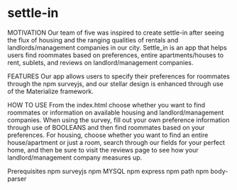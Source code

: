 # settle-in

MOTIVATION
Our team of five was inspired to create settle-in after seeing the flux of housing and the ranging qualities of rentals and landlords/management companies in our city. Settle_in is an app that helps users find roommates based on preferences, entire apartments/houses to rent, sublets, and reviews on landlord/management companies.

FEATURES
Our app allows users to specify their preferences for roommates through the npm surveyjs, and our stellar design is enhanced through use of the Materialize framework.

HOW TO USE
From the index.html choose whether you want to find roommates or information on available housing and landlord/management companies. When using the survey, fill out your own preference information through use of BOOLEANS and then find roommates based on your preferences. For housing, choose whether you want to find an entire house/apartment or just a room, search through our fields for your perfect home, and then be sure to visit the reviews page to see how your landlord/management company measures up. 

Prerequisites
npm surveyjs
npm MYSQL
npm express
npm path
npm body-parser

